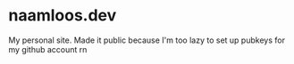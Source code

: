 # naamloos.dev
My personal site. Made it public because I'm too lazy to set up pubkeys for my github account rn
